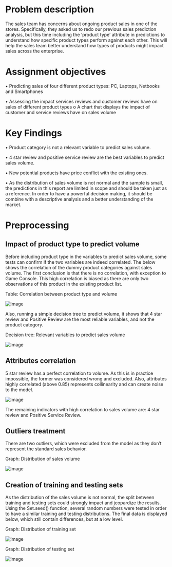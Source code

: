 # Problem description

The sales team has concerns about ongoing product sales in one of the stores. Specifically, they asked us to redo our previous sales prediction analysis, but this time including the ‘product type’ attribute in predictions to understand how specific product types perform against each other. This will help the sales team better understand how types of products might impact sales across the enterprise.

# Assignment objectives

•	Predicting sales of four different product types: PC, Laptops, Netbooks and Smartphones

•	Assessing the impact services reviews and customer reviews have on sales of different product types	
  o	 A chart that displays the impact of customer and service reviews have on sales volume

# Key Findings

•	Product category is not a relevant variable to predict sales volume. 

•	4 star review and positive service review are the best variables to predict sales volume.

•	New potential products have price conflict with the existing ones.

•	As the distribution of sales volume is not normal and the sample is small, the predictions in this report are limited in scope and should be taken just as a reference. In order to have a powerful decision making, it should be combine with a descriptive analysis and a better understanding of the market.

# Preprocessing

## Impact of product type to predict volume

Before including product type in the variables to predict sales volume, some tests can confirm if the two variables are indeed correlated. The below shows the correlation of the dummy product categories against sales volume. The first conclusion is that there is no correlation, with exception to Game Console. This high correlation is biased as there are only two observations of this product in the existing product list. 

Table: Correlation between product type and volume

![image](https://user-images.githubusercontent.com/33734080/44277418-e6e75500-a24a-11e8-9606-282ed54debe5.png)

Also, running a simple decision tree to predict volume, it shows that 4 star review and Positive Review are the most reliable variables, and not the product category.

Decision tree: Relevant variables to predict sales volume

![image](https://user-images.githubusercontent.com/33734080/44277434-f1a1ea00-a24a-11e8-8293-4c99617f7d4e.png)

## Attributes correlation

5 star review has a perfect correlation to volume. As this is in practice impossible, the former was considered wrong and excluded. 
Also, attributes highly correlated (above 0.85) represents collinearity and can create noise to the model. 

![image](https://user-images.githubusercontent.com/33734080/44277449-fd8dac00-a24a-11e8-8e85-4dd47a601ba4.png)

The remaining indicators with high correlation to sales volume are: 4 star review and Positive Service Review. 

## Outliers treatment

There are two outliers, which were excluded from the model as they don’t represent the standard sales behavior. 

Graph: Distribution of sales volume

![image](https://user-images.githubusercontent.com/33734080/44277507-30d03b00-a24b-11e8-91f3-f18baf59b8a4.png)

## Creation of training and testing sets

As the distribution of the sales volume is not normal, the split between training and testing sets could strongly impact and jeopardize the results.  Using the Set.seed() function, several random numbers were tested in order to have a similar training and testing distributions. The final data is displayed below, which still contain differences, but at a low level. 

Graph: Distribution of training set

![image](https://user-images.githubusercontent.com/33734080/44277520-3f1e5700-a24b-11e8-9ed8-fecd00b022ca.png)

Graph: Distribution of testing set

![image](https://user-images.githubusercontent.com/33734080/44277525-4a718280-a24b-11e8-8af5-68a796d0796b.png)

